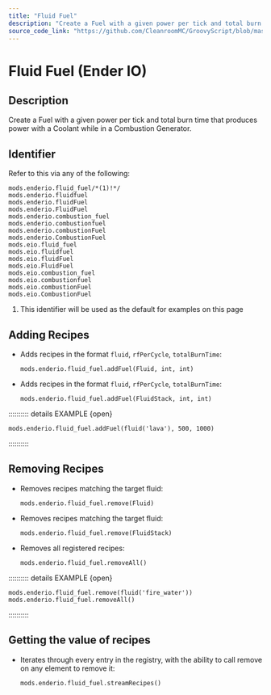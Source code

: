 ```yaml
---
title: "Fluid Fuel"
description: "Create a Fuel with a given power per tick and total burn time that produces power with a Coolant while in a Combustion Generator."
source_code_link: "https://github.com/CleanroomMC/GroovyScript/blob/master/src/main/java/com/cleanroommc/groovyscript/compat/mods/enderio/FluidFuel.java"
---
```


# Fluid Fuel (Ender IO)

## Description

Create a Fuel with a given power per tick and total burn time that produces power with a Coolant while in a Combustion Generator.

## Identifier

Refer to this via any of the following:

```groovy:no-line-numbers {1}
mods.enderio.fluid_fuel/*(1)!*/
mods.enderio.fluidfuel
mods.enderio.fluidFuel
mods.enderio.FluidFuel
mods.enderio.combustion_fuel
mods.enderio.combustionfuel
mods.enderio.combustionFuel
mods.enderio.CombustionFuel
mods.eio.fluid_fuel
mods.eio.fluidfuel
mods.eio.fluidFuel
mods.eio.FluidFuel
mods.eio.combustion_fuel
mods.eio.combustionfuel
mods.eio.combustionFuel
mods.eio.CombustionFuel
```

1. This identifier will be used as the default for examples on this page

## Adding Recipes

- Adds recipes in the format `fluid`, `rfPerCycle`, `totalBurnTime`:

    ```groovy:no-line-numbers
    mods.enderio.fluid_fuel.addFuel(Fluid, int, int)
    ```

- Adds recipes in the format `fluid`, `rfPerCycle`, `totalBurnTime`:

    ```groovy:no-line-numbers
    mods.enderio.fluid_fuel.addFuel(FluidStack, int, int)
    ```

:::::::::: details EXAMPLE {open}
```groovy:no-line-numbers
mods.enderio.fluid_fuel.addFuel(fluid('lava'), 500, 1000)
```

::::::::::

## Removing Recipes

- Removes recipes matching the target fluid:

    ```groovy:no-line-numbers
    mods.enderio.fluid_fuel.remove(Fluid)
    ```

- Removes recipes matching the target fluid:

    ```groovy:no-line-numbers
    mods.enderio.fluid_fuel.remove(FluidStack)
    ```

- Removes all registered recipes:

    ```groovy:no-line-numbers
    mods.enderio.fluid_fuel.removeAll()
    ```

:::::::::: details EXAMPLE {open}
```groovy:no-line-numbers
mods.enderio.fluid_fuel.remove(fluid('fire_water'))
mods.enderio.fluid_fuel.removeAll()
```

::::::::::

## Getting the value of recipes

- Iterates through every entry in the registry, with the ability to call remove on any element to remove it:

    ```groovy:no-line-numbers
    mods.enderio.fluid_fuel.streamRecipes()
    ```
